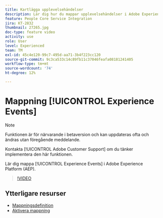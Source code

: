 ```yaml
---
title: Kartlägga upplevelsehändelser
description: Lär dig hur du mappar upplevelsehändelser i Adobe Experience Platform (AEP)
feature: People Core Service Integration
jira: KT-2832
thumbnail: 27265.jpg
doc-type: feature video
activity: use
role: User
level: Experienced
team: TM
exl-id: 45c4e120-99c7-495d-aa71-3b4f223cc120
source-git-commit: 9c3ca533c14c89fb11c37046feafa08181241405
workflow-type: tm+mt
source-wordcount: '74'
ht-degree: 12%

---
```


# Mappning [!UICONTROL Experience Events]

>[!NOTE]
>
>Funktionen är för närvarande i betaversion och kan uppdateras ofta och ändras utan föregående meddelande.
>
>Kontakta [!UICONTROL Adobe Customer Support] om du tänker implementera den här funktionen.

Lär dig mappa [!UICONTROL Experience Events] i Adobe Experience Platform (AEP).

>[!VIDEO](https://video.tv.adobe.com/v/27265?quality=12&learn=on)

## Ytterligare resurser

* [Mappningsdefinition](https://experienceleague.adobe.com/docs/campaign-standard/using/integrating-with-adobe-cloud/adobe-experience-platform/data-connector/aep-mapping-definition.html)
* [Aktivera mappning](https://experienceleague.adobe.com/docs/campaign-standard/using/integrating-with-adobe-cloud/adobe-experience-platform/data-connector/aep-mapping-activation.html)
